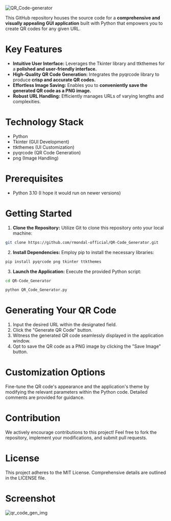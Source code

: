 ![QR_Code-generator](https://github.com/rmondal-official/QR-Code_Generator/assets/78198704/f6447168-4b53-4219-b98c-d024de294a38)

This GitHub repository houses the source code for a **comprehensive and visually appealing GUI application** built with Python that empowers you to create QR codes for any given URL. 

# Key Features

* **Intuitive User Interface:** Leverages the Tkinter library and ttkthemes for a **polished and user-friendly interface.** 
* **High-Quality QR Code Generation:** Integrates the pyqrcode library to produce **crisp and accurate QR codes.**
* **Effortless Image Saving:** Enables you to **conveniently save the generated QR code as a PNG image.**
* **Robust URL Handling:** Efficiently manages URLs of varying lengths and complexities.

# Technology Stack

* Python
* Tkinter (GUI Development)
* ttkthemes (UI Customization)
* pyqrcode (QR Code Generation)
* png (Image Handling)

#  Prerequisites

- Python 3.10 (I hope it would run on newer versions)

# Getting Started

1. **Clone the Repository:** Utilize Git to clone this repository onto your local machine:

```bash
git clone https://github.com/rmondal-official/QR-Code_Generator.git
```

2. **Install Dependencies:** Employ pip to install the necessary libraries:

```bash
pip install pyqrcode png tkinter ttkthemes
```

3. **Launch the Application:** Execute the provided Python script:

```bash
cd QR-Code_Generator
```
```bash
python QR_Code_Generator.py
```

# Generating Your QR Code

1. Input the desired URL within the designated field.
2. Click the "Generate QR Code" button.
3. Witness the generated QR code seamlessly displayed in the application window.
4. Opt to save the QR code as a PNG image by clicking the "Save Image" button.

# Customization Options

Fine-tune the QR code's appearance and the application's theme by modifying the relevant parameters within the Python code. Detailed comments are provided for guidance.

# Contribution

We actively encourage contributions to this project! Feel free to fork the repository, implement your modifications, and submit pull requests.

# License

This project adheres to the MIT License. Comprehensive details are outlined in the LICENSE file.

# Screenshot

![qr_code_gen_img](https://github.com/rmondal-official/QR-Code_Generator/assets/78198704/6da6a56b-b4f0-4bfb-abd2-2b922b7d348b)
